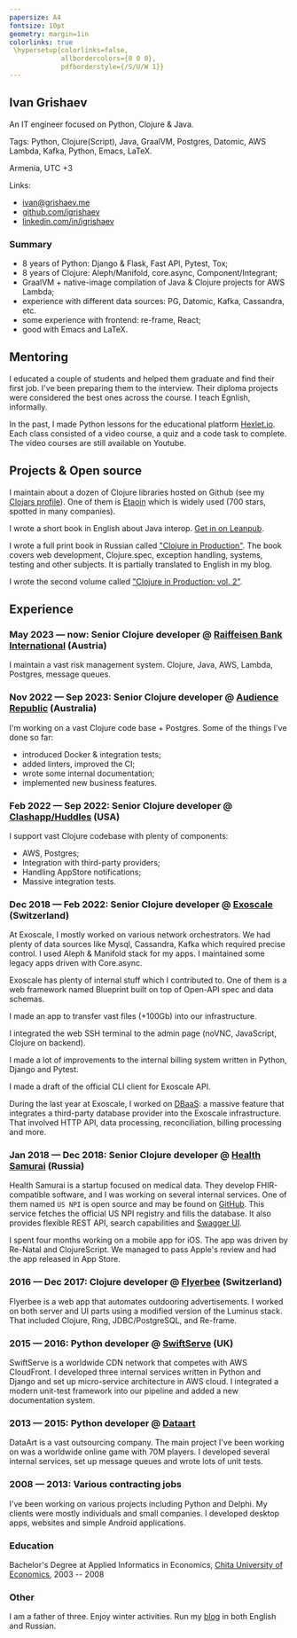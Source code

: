 ```yaml
---
papersize: A4
fontsize: 10pt
geometry: margin=1in
colorlinks: true
 \hypersetup{colorlinks=false,
             allbordercolors={0 0 0},
             pdfborderstyle={/S/U/W 1}}
---
```


## Ivan Grishaev

An IT engineer focused on Python, Clojure & Java.

Tags: Python, Clojure(Script), Java, GraalVM, Postgres, Datomic, AWS Lambda,
Kafka, Python, Emacs, LaTeX.

Armenia, UTC +3

Links:

- [ivan@grishaev.me](mailto:ivan@grishaev.me)
- [github.com/igrishaev](https://github.com/igrishaev)
- [linkedin.com/in/igrishaev](https://linkedin.com/in/igrishaev)

### Summary

- 8 years of Python: Django & Flask, Fast API, Pytest, Tox;
- 8 years of Clojure: Aleph/Manifold, core.async, Component/Integrant;
- GraalVM + native-image compilation of Java & Clojure projects for AWS Lambda;
- experience with different data sources: PG, Datomic, Kafka, Cassandra, etc.
- some experience with frontend: re-frame, React;
- good with Emacs and LaTeX.

## Mentoring

[hexlet]: https://hexlet.io

I educated a couple of students and helped them graduate and find their first
job. I've been preparing them to the interview. Their diploma projects were
considered the best ones across the course. I teach Egnlish, informally.

In the past, I made Python lessons for the educational platform
[Hexlet.io][hexlet]. Each class consisted of a video course, a quiz and a code
task to complete. The video courses are still available on Youtube.

## Projects & Open source

[etaoin]: https://github.com/igrishaev/etaoin

[clojars]: https://clojars.org/users/igrishaev

I maintain about a dozen of Clojure libraries hosted on Github (see my [Clojars
profile][clojars]). One of them is [Etaoin][etaoin] which is widely used (700
stars, spotted in many companies).

[book-clj-interop]: https://leanpub.com/clojure-java-interop/

I wrote a short book in English about Java interop. [Get in on
Leanpub][book-clj-interop].

[book-clj-prod]: https://grishaev.me/clojure-in-prod/

I wrote a full print book in Russian called ["Clojure in
Production"][book-clj-prod]. The book covers web development, Clojure.spec,
exception handling, systems, testing and other subjects. It is partially
translated to English in my blog.

[book-clj-prod-2]: https://grishaev.me/clojure-in-prod-2/

I wrote the second volume called ["Clojure in Production:
vol. 2"][book-clj-prod-2].

## Experience

### May 2023 &mdash; now: Senior Clojure developer @ [Raiffeisen Bank International](https://www.rbinternational.com/en/raiffeisen.html) (Austria)

I maintain a vast risk management system. Clojure, Java, AWS, Lambda, Postgres,
message queues.

### Nov 2022 &mdash; Sep 2023: Senior Clojure developer @ [Audience Republic](https://www.audiencerepublic.com/) (Australia)

I'm working on a vast Clojure code base + Postgres. Some of the things I've done
so far:

- introduced Docker & integration tests;
- added linters, improved the CI;
- wrote some internal documentation;
- implemented new business features.

### Feb 2022 &mdash; Sep 2022: Senior Clojure developer @ [Clashapp/Huddles](https://huddlesapp.co/) (USA)

I support vast Clojure codebase with plenty of components:

- AWS, Postgres;
- Integration with third-party providers;
- Handling AppStore notifications;
- Massive integration tests.

### Dec 2018 &mdash; Feb 2022: Senior Clojure developer @ [Exoscale](https://www.exoscale.com/) (Switzerland)

At Exoscale, I mostly worked on various network orchestrators. We had plenty of
data sources like Mysql, Cassandra, Kafka which required precise control. I used
Aleph & Manifold stack for my apps. I maintained some legacy apps driven with
Core.async.

Exoscale has plenty of internal stuff which I contributed to. One of them is a
web framework named Blueprint built on top of Open-API spec and data schemas.

I made an app to transfer vast files (+100Gb) into our infrastructure.

I integrated the web SSH terminal to the admin page (noVNC, JavaScript, Clojure
on backend).

I made a lot of improvements to the internal billing system written in Python,
Django and Pytest.

I made a draft of the official CLI client for Exoscale API.

[dbaas]: https://www.exoscale.com/dbaas/

During the last year at Exoscale, I worked on [DBaaS][dbaas]: a massive feature
that integrates a third-party database provider into the Exoscale
infrastructure. That involved HTTP API, data processing, reconciliation, billing
processing and more.

### Jan 2018 &mdash; Dec 2018: Senior Clojure developer @ [Health Samurai](https://www.health-samurai.io/) (Russia)

[npi]: https://github.com/HealthSamurai/us-npi/
[npi-swagger]: https://npi.health-samurai.io/swagger

Health Samurai is a startup focused on medical data. They develop
FHIR-compatible software, and I was working on several internal services. One of
them named `US NPI` is open source and may be found on [GitHub][npi]. This
service fetches the official US NPI registry and fills the database. It also
provides flexible REST API, search capabilities and [Swagger UI][npi-swagger].

I spent four months working on a mobile app for iOS. The app was driven by
Re-Natal and ClojureScript. We managed to pass Apple's review and had the app
released in App Store.

### 2016 &mdash; Dec 2017: Clojure developer @ [Flyerbee](https://www.flyerbee.com/) (Switzerland)

Flyerbee is a web app that automates outdooring advertisements. I worked on both
server and UI parts using a modified version of the Luminus stack. That included
Clojure, Ring, JDBC/PostgreSQL, and Re-frame.

### 2015 &mdash; 2016: Python developer @ [SwiftServe](http://www.swiftserve.com/) (UK)

SwiftServe is a worldwide CDN network that competes with AWS CloudFront. I
developed three internal services written in Python and Django and set up
micro-service architecture in AWS cloud. I integrated a modern unit-test
framework into our pipeline and added a new documentation system.

### 2013 &mdash; 2015: Python developer @ [Dataart](http://www.dataart.com/)

DataArt is a vast outsourcing company. The main project I've been working on was
a worldwide online game with 70M players. I developed several internal
services, set up message queues and wrote lots of unit tests.

### 2008 &mdash; 2013: Various contracting jobs

I've been working on various projects including Python and Delphi. My clients
were mostly individuals and small companies. I developed desktop apps, websites
and simple Android applications.

### Education

Bachelor's Degree at Applied Informatics in Economics, [Chita University of
Economics](http://narhoz-chita.ru/), 2003 -- 2008

### Other

I am a father of three. Enjoy winter activities. Run my [blog][blog] in both
English and Russian.

[blog]: https://grishaev.me
